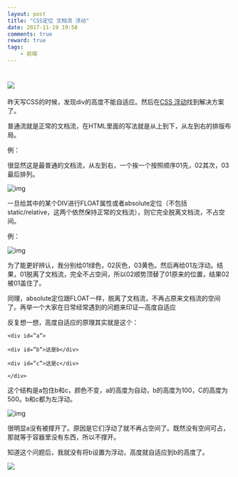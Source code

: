 ```yaml
---
layout: post
title: "CSS定位 文档流 浮动"
date: 2017-11-19 19:58
comments: true
reward: true
tags: 
	- 前端
---
```

# ![](http://ww1.sinaimg.cn/large/aacc02d8ly1fxv1ita8utj20n7028aa0.jpg)

昨天写CSS的时候，发现div的高度不能自适应。然后在[CSS 浮动](http://www.cnblogs.com/jiqing9006/archive/2012/07/30/2615231.html)找到解决方案了。

普通流就是正常的文档流，在HTML里面的写法就是从上到下，从左到右的排版布局。

<!--more--> 

例：

<div id=”01”></div><div id=”02”></div><div></div>

很显然这是最普通的文档流，从左到右，一个挨一个按照顺序01先，02其次，03最后排列。

![img](http://pic002.cnblogs.com/images/2012/422101/2012073014324651.jpg)

一旦给其中的某个DIV进行FLOAT属性或者absolute定位（不包括static/relative，这两个依然保持正常的文档流），则它完全脱离文档流，不占空间。

例：

![img](http://pic002.cnblogs.com/images/2012/422101/2012073014343616.jpg)

为了能更好辨认，我分别给01绿色，02灰色，03黄色。然后再给01左浮动。结果，01脱离了文档流，完全不占空间，所以02顺势顶替了01原来的位置，结果02被01盖住了。

同理，absolute定位跟FLOAT一样，脱离了文档流，不再占原来文档流的空间了。再举一个大家在日常经常遇到的问题来印证—高度自适应

反复想一想，高度自适应的原理其实就是这个：

```
<div id=”a”>

<div id=”b”>这是b</div>

<div id=”c”>这是c</div>

</div>
```

这个结构是a包住b和c，颜色不变，a的高度为自动，b的高度为100，C的高度为500。b和c都为左浮动。

![img](http://pic002.cnblogs.com/images/2012/422101/2012073014362919.jpg)

很明显a没有被撑开了。原因是它们浮动了就不再占空间了。既然没有空间可占，那就等于容器里没有东西，所以不撑开。

知道这个问题后，我就没有将b设置为浮动，高度就自适应到b的高度了。

![](http://ww1.sinaimg.cn/large/aacc02d8ly1fxv1j866vyj20n7028q2w.jpg)